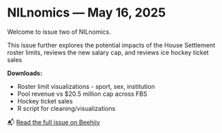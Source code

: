 # NILnomics — May 16, 2025

Welcome to issue two of NILnomics.

This issue further explores the potential impacts of the House Settlement roster limits, reviews the new salary cap, and reviews ice hockey ticket sales

**Downloads:**
- Roster limit visualizations - sport, sex, institution
- Pool revenue vs $20.5 million cap across FBS
- Hockey ticket sales
- R script for cleaning/visualizations

📬 [Read the full issue on Beehiiv](https://www.newsletter.nilnomics.com/p/we-re-back-for-more)
